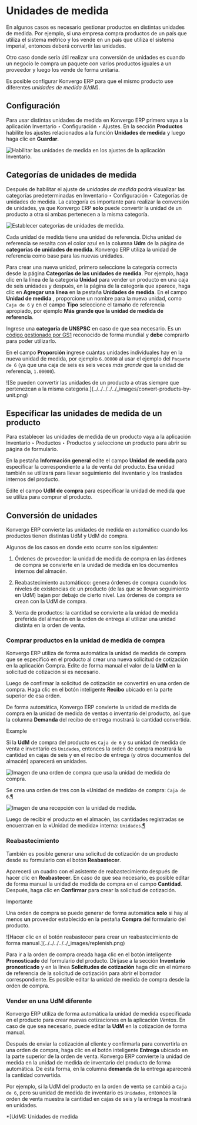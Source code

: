 # Unidades de medida

En algunos casos es necesario gestionar productos en distintas unidades de
medida. Por ejemplo, si una empresa compra productos de un país que utiliza el
sistema métrico y los vende en un país que utiliza el sistema imperial,
entonces deberá convertir las unidades.

Otro caso donde sería útil realizar una conversión de unidades es cuando un
negocio le compra un paquete con varios productos iguales a un proveedor y
luego los vende de forma unitaria.

Es posible configurar Konvergo ERP para que el mismo producto use diferentes _unidades
de medida (UdM)_.

## Configuración

Para usar distintas unidades de medida en Konvergo ERP primero vaya a la aplicación
Inventario ‣ Configuración ‣ Ajustes. En la sección **Productos** habilite los
ajustes relacionados a la función **Unidades de medida** y luego haga clic en
**Guardar**.

![Habilitar las unidades de medida en los ajustes de la aplicación
Inventario.](../../../../../_images/uom-enable-setting.png)

## Categorías de unidades de medida

Después de habilitar el ajuste de _unidades de medida_ podrá visualizar las
categorías predeterminadas en Inventario ‣ Configuración ‣ Categorías de
unidades de medida. La categoría es importante para realizar la conversión de
unidades, ya que Konvergo ERP **solo** puede convertir la unidad de un producto a otra
si ambas pertenecen a la misma categoría.

![Establecer categorías de unidades de
medida.](../../../../../_images/category.png)

Cada unidad de medida tiene una unidad de referencia. Dicha unidad de
referencia se resalta con el color azul en la columna **Udm** de la página de
**categorías de unidades de medida**. Konvergo ERP utiliza la unidad de referencia
como base para las nuevas unidades.

Para crear una nueva unidad, primero seleccione la categoría correcta desde la
página **Categorías de las unidades de medida**. Por ejemplo, haga clic en la
línea de la categoría **Unidad** para vender un producto en una caja de seis
unidades y después, en la página de la categoría que aparece, haga clic en
**Agregar una línea** en la pestaña **Unidades de medida**. En el campo
**Unidad de medida** , proporcione un nombre para la nueva unidad, como `Caja
de 6` y en el campo **Tipo** seleccione el tamaño de referencia apropiado, por
ejemplo **Más grande que la unidad de medida de referencia**.

Ingrese una **categoría de UNSPSC** en caso de que sea necesario. Es un
[código gestionado por GS1](https://www.unspsc.org/) reconocido de forma
mundial y **debe** comprarlo para poder utilizarlo.

En el campo **Proporción** ingrese cuántas unidades individuales hay en la
nueva unidad de medida, por ejemplo `6.00000` al usar el ejemplo del `Paquete
de 6` (ya que una caja de seis es seis veces _más grande_ que la unidad de
referencia, `1.00000`).

![Se pueden convertir las unidades de un producto a otras siempre que
pertenezcan a la misma categoría.](../../../../../_images/convert-products-by-
unit.png)

## Especificar las unidades de medida de un producto

Para establecer las unidades de medida de un producto vaya a la aplicación
Inventario ‣ Productos ‣ Productos y seleccione un producto para abrir su
página de formulario.

En la pestaña **Información general** edite el campo **Unidad de medida** para
especificar la correspondiente a la de venta del producto. Esa unidad también
se utilizará para llevar seguimiento del inventario y los traslados internos
del producto.

Edite el campo **UdM de compra** para especificar la unidad de medida que se
utiliza para comprar el producto.

## Conversión de unidades

Konvergo ERP convierte las unidades de medida en automático cuando los productos
tienen distintas UdM y UdM de compra.

Algunos de los casos en donde esto ocurre son los siguientes:

  1. Órdenes de proveedor: la unidad de medida de compra en las órdenes de compra se convierte en la unidad de medida en los documentos internos del almacén.

  2. Reabastecimiento automáticco: genera órdenes de compra cuando los niveles de existencias de un producto (de las que se llevan seguimiento en UdM) bajan por debajo de cierto nivel. Las órdenes de compra se crean con la UdM de compra.

  3. Venta de productos: la cantidad se convierte a la unidad de medida preferida del almacén en la orden de entrega al utilizar una unidad distinta en la orden de venta.

### Comprar productos en la unidad de medida de compra

Konvergo ERP utiliza de forma automática la unidad de medida de compra que se
especificó en el producto al crear una nueva solicitud de cotización en la
aplicación Compra. Edite de forma manual el valor de la **UdM** en la
solicitud de cotización si es necesario.

Luego de confirmar la solicitud de cotización se convertirá en una orden de
compra. Haga clic en el botón inteligente **Recibo** ubicado en la parte
superior de esa orden.

De forma automática, Konvergo ERP convierte la unidad de medida de compra en la unidad
de medida de ventas o inventario del producto, así que la columna **Demanda**
del recibo de entrega mostrará la cantidad convertida.

<div class="alert alert-success">
<p class="alert-title">
Example</p><p>Si la <b>UdM</b> de compra del producto es <code>Caja de 6</code> y su unidad de medida de venta e inventario es <code>Unidades</code>, entonces la orden de compra mostrará la cantidad en cajas de seis y en el recibo de entrega (y otros documentos del almacén) aparecerá en unidades.</p>
<div class="figure align-center" id="id1">
<img alt="Imagen de una orden de compra que usa la unidad de medida de compra." src="../../../../../_images/on-po.png"/>
<p class="caption"><span class="caption-text">Se crea una orden de tres con la «Unidad de medida» de compra: <code>Caja de 6</code>.</span><a href="#id1" title="Enlace permanente a esta imagen">¶</a></p>
</div>
<div class="figure align-center" id="id2">
<img alt="Imagen de una recepción con la unidad de medida." src="../../../../../_images/on-receipt.png"/>
<p class="caption"><span class="caption-text">Luego de recibir el producto en el almacén, las cantidades registradas se encuentran en la «Unidad de medida» interna: <code>Unidades</code>.</span><a href="#id2" title="Enlace permanente a esta imagen">¶</a></p>
</div>
</div>

### Reabastecimiento

También es posible generar una solicitud de cotización de un producto desde su
formulario con el botón **Reabastecer**.

Aparecerá un cuadro con el asistente de reabastecimiento después de hacer clic
en **Reabastecer**. En caso de que sea necesario, es posible editar de forma
manual la unidad de medida de compra en el campo **Cantidad**. Después, haga
clic en **Confirmar** para crear la solicitud de cotización.

<div class="alert alert-warning">
<p class="alert-title">
Importante</p><p>Una orden de compra se puede generar de forma automática <b>solo</b> si hay al menos <b>un</b> proveedor establecido en la pestaña <b>Compra</b> del formulario del producto.</p>
</div> ![Hacer clic en el botón reabastecer para crear un
reabastecimiento de forma manual.](../../../../../_images/replenish.png)

Para ir a la orden de compra creada haga clic en el botón inteligente
**Pronosticado** del formulario del producto. Diríjase a la sección
**Inventario pronosticado** y en la línea **Solicitudes de cotización** haga
clic en el número de referencia de la solicitud de cotización para abrir el
borrador correspondiente. Es posible editar la unidad de medida de compra
desde la orden de compra.

### Vender en una UdM diferente

Konvergo ERP utiliza de forma automática la unidad de medida especificada en el
producto para crear nuevas cotizaciones en la aplicación _Ventas_. En caso de
que sea necesario, puede editar la **UdM** en la cotización de forma manual.

Después de enviar la cotización al cliente y confirmarla para convertirla en
una orden de compra, haga clic en el botón inteligente **Entrega** ubicado en
la parte superior de la orden de venta. Konvergo ERP convierte la unidad de medida en
la unidad de medida de inventario del producto de forma automática. De esta
forma, en la columna **demanda** de la entrega aparecerá la cantidad
convertida.

Por ejemplo, si la UdM del producto en la orden de venta se cambió a `Caja de
6`, pero su unidad de medida de inventario es `Unidades`, entonces la orden de
venta muestra la cantidad en cajas de seis y la entrega la mostrará en
unidades.

  *[UdM]: Unidades de medida

